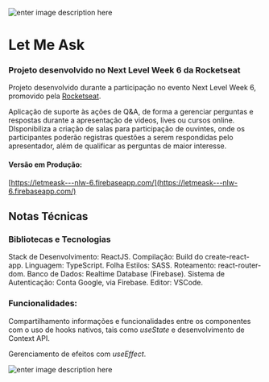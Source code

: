 ![enter image description here](https://firebasestorage.googleapis.com/v0/b/letmeask---nlw-6.appspot.com/o/let-me-ask-cover.jpg?alt=media&token=2550ec34-9355-4c82-88af-d9b3f3091441)
# Let Me Ask

### Projeto desenvolvido no Next Level Week 6 da Rocketseat

Projeto desenvolvido durante a participação no evento Next Level Week 6, promovido pela [Rocketseat](https://rocketseat.com.br/).

Aplicação de suporte às ações de Q&A, de forma a gerenciar perguntas e respostas durante a apresentação de videos, lives ou cursos online. DIsponibiliza a criação de salas para participação de ouvintes, onde os participantes poderão registras questões a serem respondidas pelo apresentador, além de qualificar as perguntas de maior interesse.

#### Versão em Produção:
[https://letmeask---nlw-6.firebaseapp.com/](https://letmeask---nlw-6.firebaseapp.com/)


## Notas Técnicas

### Bibliotecas e Tecnologias

Stack de Desenvolvimento: ReactJS.
Compilação: Build do create-react-app.
Linguagem: TypeScript.
Folha Estilos: SASS.
Roteamento: react-router-dom.
Banco de Dados: Realtime Database (Firebase).
Sistema de Autenticação: Conta Google, via Firebase.
Editor: VSCode.

### Funcionalidades:

Compartilhamento informações e funcionalidades entre os componentes com o uso de hooks nativos, tais como *useState* e desenvolvimento de Context API.

Gerenciamento de efeitos com *useEffect*. 

![enter image description here](https://firebasestorage.googleapis.com/v0/b/letmeask---nlw-6.appspot.com/o/let-me-ask-vscode.jpg?alt=media&token=e1a30e84-82a7-45dd-9b26-c7e75a454df9)
